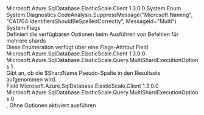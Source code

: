 <Type Name="MultiShardExecutionOptions" FullName="Microsoft.Azure.SqlDatabase.ElasticScale.Query.MultiShardExecutionOptions">
  <TypeSignature Language="C#" Value="public enum MultiShardExecutionOptions" />
  <TypeSignature Language="ILAsm" Value=".class public auto ansi sealed MultiShardExecutionOptions extends System.Enum" />
  <TypeSignature Language="DocId" Value="T:Microsoft.Azure.SqlDatabase.ElasticScale.Query.MultiShardExecutionOptions" />
  <TypeSignature Language="VB.NET" Value="Public Enum MultiShardExecutionOptions" />
  <TypeSignature Language="F#" Value="type MultiShardExecutionOptions = " />
  <AssemblyInfo>
    <AssemblyName>Microsoft.Azure.SqlDatabase.ElasticScale.Client</AssemblyName>
    <AssemblyVersion>1.3.0.0</AssemblyVersion>
  </AssemblyInfo>
  <Base>
    <BaseTypeName>System.Enum</BaseTypeName>
  </Base>
  <Attributes>
    <Attribute>
      <AttributeName>System.Diagnostics.CodeAnalysis.SuppressMessage("Microsoft.Naming", "CA1704:IdentifiersShouldBeSpelledCorrectly", MessageId="Multi")</AttributeName>
    </Attribute>
    <Attribute>
      <AttributeName>System.Flags</AttributeName>
    </Attribute>
  </Attributes>
  <Docs>
    <summary>
            Definiert die verfügbaren Optionen beim Ausführen von Befehlen für mehrere shards
            </summary>
    <remarks>Diese Enumeration verfügt über eine Flags-Attribut</remarks>
  </Docs>
  <Members>
    <Member MemberName="IncludeShardNameColumn">
      <MemberSignature Language="C#" Value="IncludeShardNameColumn" />
      <MemberSignature Language="ILAsm" Value=".field public static literal valuetype Microsoft.Azure.SqlDatabase.ElasticScale.Query.MultiShardExecutionOptions IncludeShardNameColumn = int32(1)" />
      <MemberSignature Language="DocId" Value="F:Microsoft.Azure.SqlDatabase.ElasticScale.Query.MultiShardExecutionOptions.IncludeShardNameColumn" />
      <MemberSignature Language="VB.NET" Value="IncludeShardNameColumn" />
      <MemberSignature Language="F#" Value="IncludeShardNameColumn = 1" Usage="Microsoft.Azure.SqlDatabase.ElasticScale.Query.MultiShardExecutionOptions.IncludeShardNameColumn" />
      <MemberType>Field</MemberType>
      <AssemblyInfo>
        <AssemblyName>Microsoft.Azure.SqlDatabase.ElasticScale.Client</AssemblyName>
        <AssemblyVersion>1.3.0.0</AssemblyVersion>
      </AssemblyInfo>
      <ReturnValue>
        <ReturnType>Microsoft.Azure.SqlDatabase.ElasticScale.Query.MultiShardExecutionOptions</ReturnType>
      </ReturnValue>
      <MemberValue>1</MemberValue>
      <Docs>
        <summary>
            Gibt an, ob die $ShardName Pseudo-Spalte in den Resultsets aufgenommen wird.
            </summary>
      </Docs>
    </Member>
    <Member MemberName="None">
      <MemberSignature Language="C#" Value="None" />
      <MemberSignature Language="ILAsm" Value=".field public static literal valuetype Microsoft.Azure.SqlDatabase.ElasticScale.Query.MultiShardExecutionOptions None = int32(0)" />
      <MemberSignature Language="DocId" Value="F:Microsoft.Azure.SqlDatabase.ElasticScale.Query.MultiShardExecutionOptions.None" />
      <MemberSignature Language="VB.NET" Value="None" />
      <MemberSignature Language="F#" Value="None = 0" Usage="Microsoft.Azure.SqlDatabase.ElasticScale.Query.MultiShardExecutionOptions.None" />
      <MemberType>Field</MemberType>
      <AssemblyInfo>
        <AssemblyName>Microsoft.Azure.SqlDatabase.ElasticScale.Client</AssemblyName>
        <AssemblyVersion>1.3.0.0</AssemblyVersion>
      </AssemblyInfo>
      <ReturnValue>
        <ReturnType>Microsoft.Azure.SqlDatabase.ElasticScale.Query.MultiShardExecutionOptions</ReturnType>
      </ReturnValue>
      <MemberValue>0</MemberValue>
      <Docs>
        <summary>, Ohne Optionen aktiviert ausführen
            </summary>
      </Docs>
    </Member>
  </Members>
</Type>